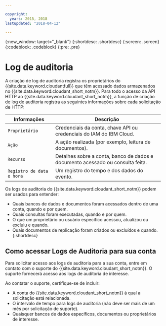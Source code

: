 ```yaml
---

copyright:
  years: 2015, 2018
lastupdated: "2018-04-12"

---
```


{:new_window: target="_blank"}
{:shortdesc: .shortdesc}
{:screen: .screen}
{:codeblock: .codeblock}
{:pre: .pre}

<!-- Acrolinx: 2018-00-00 -->

# Log de auditoria


A criação de log de auditoria registra os proprietários do {{site.data.keyword.cloudantfull}} que têm
acessado dados armazenados no {{site.data.keyword.cloudant_short_notm}}. Para todo o acesso da
API HTTP ao {{site.data.keyword.cloudant_short_notm}}, a função de criação de log de auditoria
registra as seguintes informações sobre cada solicitação de HTTP:

Informações | Descrição
------------|------------
`Proprietário` | Credenciais da conta, chave API ou credenciais do IAM do IBM Cloud.
`Ação` | A ação realizada (por exemplo, leitura de documentos).
`Recurso` | Detalhes sobre a conta, banco de dados e documento acessado ou consulta feita.
`Registro de data e hora` | Um registro do tempo e dos dados do evento. 

Os logs de auditoria do {{site.data.keyword.cloudant_short_notm}} podem ser usados para entender:

- Quais bancos de dados e documentos foram acessados dentro de uma conta,
quando e por quem.
- Quais consultas foram executadas, quando e por quem.
- O que um proprietário ou usuário específico acessou, atualizou ou excluiu e quando.
- Quais documentos de replicação foram criados ou excluídos e quando.
{:shortdesc}

## Como acessar Logs de Auditoria para sua conta

Para solicitar acesso aos logs de auditoria para a sua conta, entre em contato
com o suporte do {{site.data.keyword.cloudant_short_notm}}. O suporte fornecerá acesso aos
logs de auditoria de interesse.

Ao contatar o suporte, certifique-se de incluir:

- A conta do {{site.data.keyword.cloudant_short_notm}} à qual a solicitação está relacionada.
- O intervalo de tempo para logs de auditoria (não deve ser mais de um mês por solicitação de suporte).
- Quaisquer bancos de dados específicos, documentos ou proprietários de interesse.
